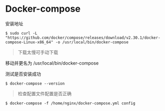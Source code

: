# Docker-compose

安装地址

```shell
$ sudo curl -L "https://github.com/docker/compose/releases/download/v2.30.1/docker-compose-Linux-x86_64" -o /usr/local/bin/docker-compose
```



> 下载太慢可手动下载

[docker-2.30.1]:https://github.com/docker/compose/releases/download/v2.30.1/docker-compose-Linux-x86_64

移动并更名为  /usr/local/bin/docker-compose



测试是否安装成功

```shell
$ docker-compose --version
```



> 检查配置文件配置是否正确

```shell
$ docker-compose -f /home/nginx/docker-compose.yml config
```


